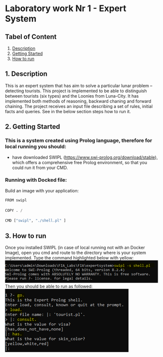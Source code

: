 # Laboratory work Nr 1 - Expert System
## Tabel of Content
1. [ Description ](#desc)
2. [ Getting Started](#start)
3. [ How to run](#running)

<a name="desc"></a>
## 1. Description
This is an expert system that has aim to solve a particular lunar problem – detecting tourists. This project is implemented to be able to distinguish between tourists (six types) and the Loonies from Luna-City. It has implemented both methods of reasoning, backward chaning and forward chaining.
The project receives an input file describing a set of rules, initial facts and queries. See in the below section steps how to run it.
<a name="start"></a>
## 2.  Getting Started
### This is a system created using Prolog language, therefore for local running you should:
- have downloaded SWIPL (https://www.swi-prolog.org/download/stable), which offers a comprehensive free Prolog environment, so that you could run it from your CMD.

### Running with Docked file:
Build an image with your application:
```python
FROM swipl

COPY . /

CMD ["swipl", "./shell.pl" ]
```
<a name="running"></a>
## 3. How to run
Once you installed SWIPL (in case of local running not with an Docker Image), open you cmd and route to the directory where is your system implemented.
Type the command highlighted below with yellow:
![alt text](https://github.com/mirelaverebceanu/FIA/blob/main/expertsystem/screenshot/run%20shell.PNG)
Then you should be able to run as followed:
![alt text](https://github.com/mirelaverebceanu/FIA/blob/main/expertsystem/screenshot/forward.PNG)


